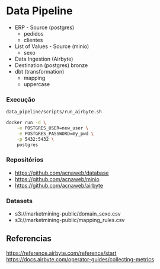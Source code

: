 # Data Pipeline

- ERP - Source (postgres)
	- pedidos
	- clientes	
- List of Values - Source (minio)	
	- sexo
- Data Ingestion (Airbyte)
- Destination (postgres) bronze
- dbt (transformation)
	- mapping
	- uppercase

### Execução

```sh
data_pipeline/scripts/run_airbyte.sh
```

```sh
docker run -d \
    -e POSTGRES_USER=new_user \
    -e POSTGRES_PASSWORD=my_pwd \
    -p 5432:5432 \
    postgres
```


### Repositórios

- https://github.com/acnaweb/database
- https://github.com/acnaweb/minio
- https://github.com/acnaweb/airbyte

### Datasets

- s3://marketmining-public/domain_sexo.csv
- s3://marketmining-public/mapping_rules.csv


## Referencias

https://reference.airbyte.com/reference/start
https://docs.airbyte.com/operator-guides/collecting-metrics